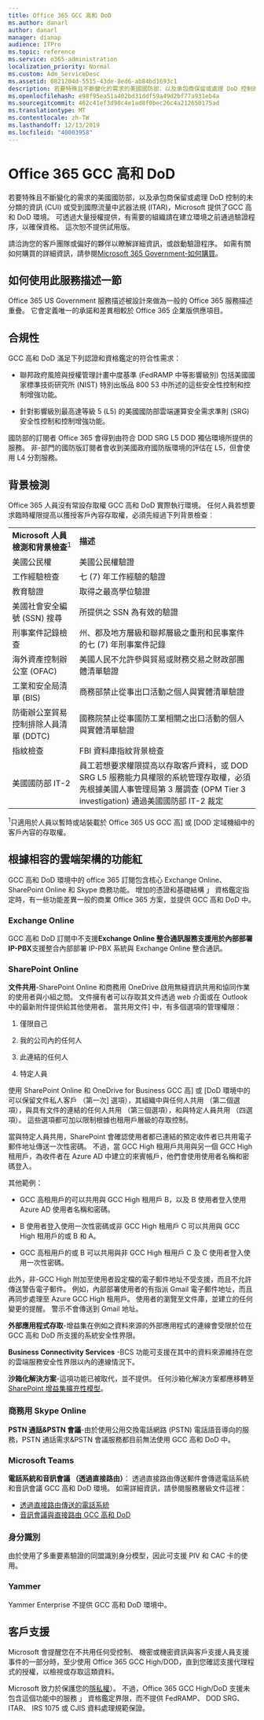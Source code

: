 ```yaml
---
title: Office 365 GCC 高和 DoD
ms.author: danarl
author: danarl
manager: dianap
audience: ITPro
ms.topic: reference
ms.service: o365-administration
localization_priority: Normal
ms.custom: Adm_ServiceDesc
ms.assetid: 0821204d-5515-43de-8ed6-ab84bd1693c1
description: 若要特殊且不斷變化的需求的美國國防部，以及承包商保留或處理 DoD 控制的未分類的資訊 (CUI) 或受到國際流量中武器法規 (ITAR)，Microsoft 提供了GCC 高和 DoD 環境。 可透過大量授權提供，有需要的組織請在建立環境之前通過驗證程序，以確保資格。 這次恕不提供試用版。
ms.openlocfilehash: e98f95ea51a402bd31ddf59a49d2bf77a931eb4a
ms.sourcegitcommit: 462c41ef3d98c4e1ad8f0bec26c4a212650175ad
ms.translationtype: MT
ms.contentlocale: zh-TW
ms.lasthandoff: 12/13/2019
ms.locfileid: "40003958"
---
```

# <a name="office-365-gcc-high-and-dod"></a>Office 365 GCC 高和 DoD

若要特殊且不斷變化的需求的美國國防部，以及承包商保留或處理 DoD 控制的未分類的資訊 (CUI) 或受到國際流量中武器法規 (ITAR)，Microsoft 提供了GCC 高和 DoD 環境。 可透過大量授權提供，有需要的組織請在建立環境之前通過驗證程序，以確保資格。 這次恕不提供試用版。 
  
請洽詢您的客戶團隊或偏好的夥伴以瞭解詳細資訊，或啟動驗證程序。 如需有關如何購買的詳細資訊，請參閱[Microsoft 365 Government-如何購買](https://docs.microsoft.com/office365/servicedescriptions/office-365-platform-service-description/office-365-us-government/microsoft-365-government-how-to-buy)。
  
## <a name="how-to-use-this-service-description-section"></a>如何使用此服務描述一節

Office 365 US Government 服務描述被設計來做為一般的 Office 365 服務描述重疊。 它會定義唯一的承諾和差異相較於 Office 365 企業版供應項目。
  
## <a name="compliance"></a>合規性

GCC 高和 DoD 滿足下列認證和資格鑑定的符合性需求： 
  
- 聯邦政府風險與授權管理計畫中度基準 (FedRAMP 中等影響級別) 包括美國國家標準技術研究所 (NIST) 特別出版品 800 53 中所述的這些安全性控制和控制增強功能。
    
- 針對影響級別最高達等級 5 (L5) 的美國國防部雲端運算安全需求準則 (SRG) 安全性控制和控制增強功能。
    
國防部的訂閱者 Office 365 會得到由符合 DOD SRG L5 DOD 獨佔環境所提供的服務。 非-部門的國防版訂閱者會收到美國政府國防版環境的評估在 L5，但會使用 L4 分割服務。
  
## <a name="background-screening"></a>背景檢測

Office 365 人員沒有常設存取權 GCC 高和 DoD 實際執行環境。 任何人員若想要求臨時權限提高以獲授客戶內容存取權，必須先經過下列背景檢查︰
  
|||
|:-----|:-----|
|**Microsoft 人員檢測和背景檢查**<sup>1</sup> <br/> |**描述** <br/> |
|美國公民權  <br/> |美國公民權驗證  <br/> |
|工作經驗檢查  <br/> |七 (7) 年工作經驗的驗證  <br/> |
|教育驗證  <br/> |取得之最高學位驗證  <br/> |
|美國社會安全編號 (SSN) 搜尋  <br/> |所提供之 SSN 為有效的驗證  <br/> |
|刑事案件記錄檢查  <br/> |州、郡及地方層級和聯邦層級之重刑和民事案件的七 (7) 年刑事案件記錄  <br/> |
|海外資產控制辦公室 (OFAC)  <br/> |美國人民不允許參與貿易或財務交易之財政部團體清單驗證  <br/> |
|工業和安全局清單 (BIS)  <br/> |商務部禁止從事出口活動之個人與實體清單驗證  <br/> |
|防衛辦公室貿易控制排除人員清單 (DDTC)  <br/> |國務院禁止從事國防工業相關之出口活動的個人與實體清單驗證  <br/> |
|指紋檢查  <br/> |FBI 資料庫指紋背景檢查  <br/> |
|美國國防部 IT-2  <br/> |員工若想要求權限提高以存取客戶資料，或 DOD SRG L5 服務能力具權限的系統管理存取權，必須先根據美國人事管理局第 3 層調查 (OPM Tier 3 investigation) 通過美國國防部 IT-2 裁定  <br/> |

<sup>1</sup>只適用於人員以暫時或站裝載於 Office 365 US GCC 高] 或 [DOD 定域機組中的客戶內容的存取權。
## <a name="feature-nuances-based-on-compliant-cloud-architecture"></a>根據相容的雲端架構的功能紅

GCC 高和 DoD 環境中的 office 365 訂閱包含核心 Exchange Online、 SharePoint Online 和 Skype 商務功能。 增加的憑證和基礎結構 」 資格鑑定指定時，有一些功能差異一般的商業 Office 365 方案，並提供 GCC 高和 DoD 中。
  
### <a name="exchange-online"></a>Exchange Online

 GCC 高和 DoD 訂閱中不支援**Exchange Online 整合通訊服務支援用於內部部署 IP-PBX**支援整合內部部署 IP-PBX 系統與 Exchange Online 整合通訊。 
  
### <a name="sharepoint-online"></a>SharePoint Online

 **文件共用**-SharePoint Online 和商務用 OneDrive 啟用無縫資訊共用和協同作業的使用者與小組之間。 文件擁有者可以存取其文件透過 web 介面或在 Outlook 中的最新附件提供給其他使用者。 當共用文件] 中，有多個選項的管理權限： 
  
1. 僅限自己
    
2. 我的公司內的任何人
    
3. 此連結的任何人
    
4. 特定人員
    
使用 SharePoint Online 和 OneDrive for Business GCC 高] 或 [DoD 環境中的可以保留文件私人客戶 （第一次] 選項），其組織中與任何人共用 （第二個選項），與具有文件的連結的任何人共用 （第三個選項），和與特定人員共用 （四選項）。 這些選項都可加以限制根據也租用戶層級的存取控制。

當與特定人員共用，SharePoint 會確認使用者都已連結的預定收件者已共用電子郵件地址傳送一次性密碼。 不過，當 GCC High 租用戶共用與另一個 GCC High 租用戶，為收件者在 Azure AD 中建立的來賓帳戶，他們會使用使用者名稱和密碼登入。
  
其他範例：
  
- GCC 高租用戶的可以共用與 GCC High 租用戶 B，以及 B 使用者登入使用 Azure AD 使用者名稱和密碼。
    
- B 使用者登入使用一次性密碼或非 GCC High 租用戶 C 可以共用與 GCC High 租用戶的或 B 和 A。
    
- GCC 高租用戶的或 B 可以共用與非 GCC High 租用戶 C 及 C 使用者登入使用一次性密碼。
    
此外，非-GCC High 附加至使用者設定檔的電子郵件地址不受支援，而且不允許傳送警告電子郵件。 例如，內部部署使用者的有指派 Gmail 電子郵件地址，而且再同步處理至 Azure GCC High 租用戶。 使用者的瀏覽至文件庫，並建立的任何變更的提醒。 警示不會傳送到 Gmail 地址。
  
 **外部應用程式存取**-增益集在例如之資料來源的外部應用程式的連線會受限於位在 GCC 高和 DoD 所支援的系統安全性界限。 
  
 **Business Connectivity Services** -BCS 功能可支援在其中的資料來源維持在您的雲端服務安全性界限以內的連線情況下。 
  
 **沙箱化解決方案**-這項功能已被取代，並不提供。 任何沙箱化解決方案都應移轉至[SharePoint 增益集擴充性模型]( https://msdn.microsoft.com/library/office/fp179930.aspx)。
  
### <a name="skype-for-business-online"></a>商務用 Skype Online

 **PSTN 通話&amp;PSTN 會議**-由於使用公用交換電話網路 (PSTN) 電話語音導向的服務，PSTN 通話需求&amp;PSTN 會議服務都目前無法使用 GCC 高和 DoD 中。

### <a name="microsoft-teams"></a>Microsoft Teams

**電話系統和音訊會議 （透過直接路由）**： 透過直接路由傳送郵件會傳遞電話系統和音訊會議 GCC 高和 DoD 環境。 如需詳細資訊，請參閱服務層級文件這裡：

- [透過直接路由傳送的電話系統](https://docs.microsoft.com/microsoftteams/here-s-what-you-get-with-phone-system)
- [音訊會議與直接路由 GCC 高和 DoD](https://docs.microsoft.com/microsoftteams/audio-conferencing-with-direct-routing-for-gcch-and-dod)

### <a name="identity"></a>身分識別

由於使用了多重要素驗證的同盟識別身分模型，因此可支援 PIV 和 CAC 卡的使用。
  
### <a name="yammer"></a>Yammer

Yammer Enterprise 不提供 GCC 高和 DoD 環境中。
  
## <a name="customer-support"></a>客戶支援

Microsoft 會提醒您在不共用任何受控制、 機密或機密資訊與客戶支援人員支援事件的一部分時，至少使用 Office 365 GCC High/DOD，直到您確認支援代理程式的授權，以檢視或存取這類資料。

Microsoft 致力於保護您的[隱私權](https://privacy.microsoft.com/privacystatement)）。 不過，Office 365 GCC High/DoD 支援未包含這個功能中的服務 」 資格鑑定界限，而不提供 FedRAMP、 DOD SRG、 ITAR、 IRS 1075 或 CJIS 資料處理規範保證。
